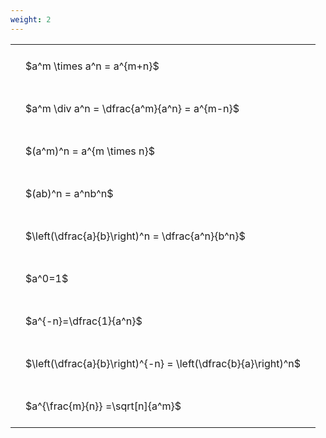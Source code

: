 ```yaml
---
weight: 2
---
```


<style type="text/css">
#T_0d6c6 th.col_heading {
  text-align: left;
  font-size: 1em;
}
#T_0d6c6 td {
  text-align: left;
  font-size: 1em;
  padding: 1.5em;
}
</style>
<table id="T_0d6c6">
  <thead>
  </thead>
  <tbody>
    <tr>
      <td id="T_0d6c6_row0_col0" class="data row0 col0" >$a^m \times a^n = a^{m+n}$</td>
    </tr>
    <tr>
      <td id="T_0d6c6_row1_col0" class="data row1 col0" >$a^m \div a^n = \dfrac{a^m}{a^n} = a^{m-n}$</td>
    </tr>
    <tr>
      <td id="T_0d6c6_row2_col0" class="data row2 col0" >$(a^m)^n = a^{m \times n}$</td>
    </tr>
    <tr>
      <td id="T_0d6c6_row3_col0" class="data row3 col0" >$(ab)^n = a^nb^n$</td>
    </tr>
    <tr>
      <td id="T_0d6c6_row4_col0" class="data row4 col0" >$\left(\dfrac{a}{b}\right)^n = \dfrac{a^n}{b^n}$</td>
    </tr>
    <tr>
      <td id="T_0d6c6_row5_col0" class="data row5 col0" >$a^0=1$</td>
    </tr>
    <tr>
      <td id="T_0d6c6_row6_col0" class="data row6 col0" >$a^{-n}=\dfrac{1}{a^n}$</td>
    </tr>
    <tr>
      <td id="T_0d6c6_row7_col0" class="data row7 col0" >$\left(\dfrac{a}{b}\right)^{-n} = \left(\dfrac{b}{a}\right)^n$</td>
    </tr>
    <tr>
      <td id="T_0d6c6_row8_col0" class="data row8 col0" >$a^{\frac{m}{n}} =\sqrt[n]{a^m}$</td>
    </tr>
  </tbody>
</table>
